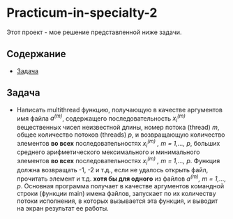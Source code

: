 # Practicum-in-specialty-2
Этот проект - мое решение представленной ниже задачи.


## Содержание
- [Задача](#задача)

## Задача
- Написать multithread функцию, получающую в качестве аргументов имя файла *a<sup>(m)</sup>*, содержащего последовательность *x<sub>i</sub><sup>(m)</sup>* вещественных чисел неизвестной длины, номер потока (thread) *m*, общее количество потоков (threads) *p*, и возвращающую количество элементов **во всех** последовательностях *x<sub>i</sub><sup>(m)</sup> , m = 1,..., p*, больших среднего арифметического мексимального и минимального элементов **во всех** последовательностях *x<sub>i</sub><sup>(m)</sup> , m = 1,..., p*. Функция должна возвращать -1, -2 и т.д., если не удалось открыть файл, прочитать элемент и т.д. **хотя бы для одного** из файлов *a<sup>(m)</sup>, m = 1,..., p*. Основная программа получает в качестве аргументов командной строки (функции main) имена файлов, запускает по их количеству потоки исполнения, в которых вызывается эта функция, и выводит на экран результат ее работы.
